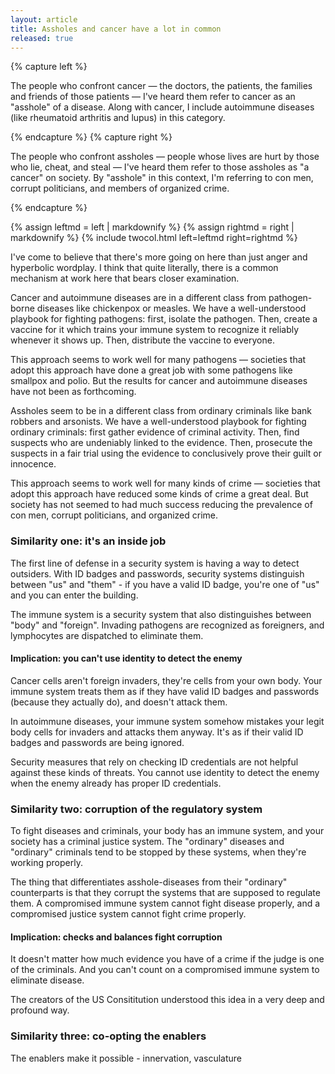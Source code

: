 ```yaml
---
layout: article
title: Assholes and cancer have a lot in common
released: true
---
```


{% capture left %}

The people who confront cancer &mdash; the doctors, the patients, the
families and friends of those patients &mdash; I've heard them refer
to cancer as an "asshole" of a disease. Along with cancer, I include
autoimmune diseases (like rheumatoid arthritis and lupus) in this
category.

{% endcapture %}
{% capture right %}

The people who confront assholes &mdash; people whose lives are hurt
by those who lie, cheat, and steal &mdash; I've heard them refer to
those assholes as "a cancer" on society. By "asshole" in this context,
I'm referring to con men, corrupt politicians, and members of
organized crime.

{% endcapture %}

{% assign leftmd = left | markdownify %}
{% assign rightmd = right | markdownify %}
{% include twocol.html left=leftmd right=rightmd %}

<p class="mb-5"/>

I've come to believe that there's more going on here than just anger
and hyperbolic wordplay. I think that quite literally, there is a
common mechanism at work here that bears closer examination.

Cancer and autoimmune diseases are in a different class from
pathogen-borne diseases like chickenpox or measles. We have a
well-understood playbook for fighting pathogens: first, isolate the
pathogen. Then, create a vaccine for it which trains your immune
system to recognize it reliably whenever it shows up. Then, distribute
the vaccine to everyone.

This approach seems to work well for many pathogens &mdash; societies that
adopt this approach have done a great job with some pathogens like
smallpox and polio. But the results for cancer and autoimmune diseases
have not been as forthcoming.

Assholes seem to be in a different class from ordinary criminals like
bank robbers and arsonists. We have a well-understood playbook for
fighting ordinary criminals: first gather evidence of criminal
activity. Then, find suspects who are undeniably linked to the
evidence. Then, prosecute the suspects in a fair trial using the
evidence to conclusively prove their guilt or innocence.

This approach seems to work well for many kinds of crime &mdash;
societies that adopt this approach have reduced some kinds of crime a
great deal. But society has not seemed to had much success reducing
the prevalence of con men, corrupt politicians, and organized crime.

### Similarity one: it's an inside job

The first line of defense in a security system is having a way to
detect outsiders.  With ID badges and passwords, security systems
distinguish between "us" and "them" - if you have a valid ID badge,
you're one of "us" and you can enter the building.

The immune system is a security system that also distinguishes between
"body" and "foreign". Invading pathogens are recognized as foreigners,
and lymphocytes are dispatched to eliminate them.

#### Implication: you can't use identity to detect the enemy

Cancer cells aren't foreign invaders, they're cells from your own
body. Your immune system treats them as if they have valid ID badges and
passwords (because they actually do), and doesn't attack them.

In autoimmune diseases, your immune system somehow mistakes your legit
body cells for invaders and attacks them anyway. It's as if their
valid ID badges and passwords are being ignored.

Security measures that rely on checking ID credentials are not helpful
against these kinds of threats. You cannot use identity to detect the
enemy when the enemy already has proper ID credentials.


### Similarity two: corruption of the regulatory system

To fight diseases and criminals, your body has an immune system, and
your society has a criminal justice system. The "ordinary" diseases
and "ordinary" criminals tend to be stopped by these systems, when
they're working properly. 

The thing that differentiates asshole-diseases from their "ordinary"
counterparts is that they corrupt the systems that are supposed to
regulate them. A compromised immune system cannot fight disease
properly, and a compromised justice system cannot fight crime
properly.

#### Implication: checks and balances fight corruption

It doesn't matter how much evidence you have of a crime if the judge
is one of the criminals. And you can't count on a compromised immune
system to eliminate disease.

The creators of the US Consititution understood this idea in a very
deep and profound way.


### Similarity three: co-opting the enablers

The enablers make it possible - innervation, vasculature


